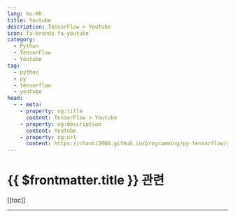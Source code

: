 ```yaml
---
lang: ko-KR
title: Youtube
description: TensorFlow > Youtube
icon: fa-brands fa-youtube
category: 
  - Python
  - TensorFlow
  - Youtube
tag: 
  - python
  - py
  - tensorflow
  - youtube
head:
  - - meta:
    - property: og:title
      content: TensorFlow > Youtube
    - property: og:description
      content: Youtube
    - property: og:url
      content: https://chanhi2000.github.io/programming/py-tensorflow/youtube.html
---
```


# {{ $frontmatter.title }} 관련

[[toc]]

---

<TagLinks />